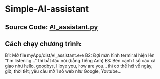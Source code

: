 # Simple-AI-assistant
## Source Code: [AI_assistant.py](myApp/AI_assistant.py)
## Cách chạy chương trình:
B1: Mở file myApp/dist/AI_assistant.exe
B2: Đợi màn hình terminal hiện lên "I'm listening..." thì bắt đầu nói (bằng Tiếng Anh)
B3: Bên cạnh 1 số câu xã giao như hello, goodbye, I love you, how are you... thì có thể hỏi về ngày, giờ, thời tiết; yêu cầu mở 1 số web như Google, Youtube...

